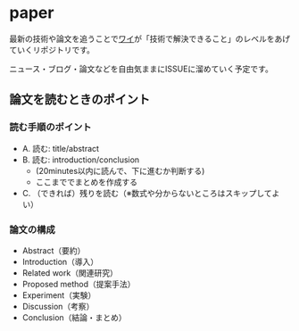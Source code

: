 # paper

最新の技術や論文を追うことで[ワイ](https://twitter.com/takapy0210)が「技術で解決できること」のレベルをあげていくリポジトリです。

ニュース・ブログ・論文などを自由気ままにISSUEに溜めていく予定です。


## 論文を読むときのポイント

### 読む手順のポイント
- A. 読む: title/abstract
- B. 読む: introduction/conclusion
    - (20minutes以内に読んで、下に進むか判断する)
    - ここまででまとめを作成する
- C. （できれば）残りを読む（※数式や分からないところはスキップしてよい）

### 論文の構成
- Abstract（要約）
- Introduction（導入）
- Related work（関連研究）
- Proposed method（提案手法）
- Experiment（実験）
- Discussion（考察）
- Conclusion（結論・まとめ）
